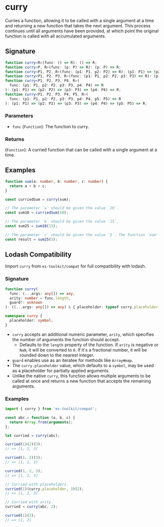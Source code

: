 # curry

Curries a function, allowing it to be called with a single argument at a time and returning a new function that takes the next argument.
This process continues until all arguments have been provided, at which point the original function is called with all accumulated arguments.

## Signature

```typescript
function curry<R>(func: () => R): () => R;
function curry<P, R>(func: (p: P) => R): (p: P) => R;
function curry<P1, P2, R>(func: (p1: P1, p2: P2) => R): (p1: P1) => (p2: P2) => R;
function curry<P1, P2, P3, R>(func: (p1: P1, p2: P2, p3: P3) => R): (p1: P1) => (p2: P2) => (p3: P3) => R;
function curry<P1, P2, P3, P4, R>(
  func: (p1: P1, p2: P2, p3: P3, p4: P4) => R
): (p1: P1) => (p2: P2) => (p3: P3) => (p4: P4) => R;
function curry<P1, P2, P3, P4, P5, R>(
  func: (p1: P1, p2: P2, p3: P3, p4: P4, p5: P5) => R
): (p1: P1) => (p2: P2) => (p3: P3) => (p4: P4) => (p5: P5) => R;
```

### Parameters

- `func` (`Function`): The function to curry.

### Returns

(`Function`): A curried function that can be called with a single argument at a time.

## Examples

```typescript
function sum(a: number, b: number, c: number) {
  return a + b + c;
}

const curriedSum = curry(sum);

// The parameter `a` should be given the value `10`.
const sum10 = curriedSum(10);

// The parameter `b` should be given the value `15`.
const sum25 = sum10(15);

// The parameter `c` should be given the value `5`. The function 'sum' has received all its arguments and will now return a value.
const result = sum25(5);
```

## Lodash Compatibility

Import `curry` from `es-toolkit/compat` for full compatibility with lodash.

### Signature

```typescript
function curry(
  func: (...args: any[]) => any,
  arity: number = func.length,
  guard?: unknown
): ((...args: any[]) => any) & { placeholder: typeof curry.placeholder };

namespace curry {
  placeholder: symbol;
}
```

- `curry` accepts an additional numeric parameter, `arity`, which specifies the number of arguments the function should accept.
  - Defaults to the `length` property of the function. If `arity` is negative or `NaN`, it will be converted to `0`. If it's a fractional number, it will be rounded down to the nearest integer.
- `guard` enables use as an iteratee for methods like `Array#map`.
- The `curry.placeholder` value, which defaults to a `symbol`, may be used as a placeholder for partially applied arguments.
- Unlike the native `curry`, this function allows multiple arguments to be called at once and returns a new function that accepts the remaining arguments.

### Examples

```typescript
import { curry } from 'es-toolkit/compat';

const abc = function (a, b, c) {
  return Array.from(arguments);
};

let curried = curry(abc);

curried(1)(2)(3);
// => [1, 2, 3]

curried(1, 2)(3);
// => [1, 2, 3]

curried(1, 2, 3);
// => [1, 2, 3]

// Curried with placeholders.
curried(1)(curry.placeholder, 3)(2);
// => [1, 2, 3]

// Curried with arity.
curried = curry(abc, 2);

curried(1)(2);
// => [1, 2]
```
